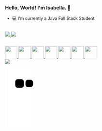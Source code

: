### Hello, World! I'm Isabella. 👋
- 💻 I'm currently a Java Full Stack Student
##

<div>
<a href="https://github.com/Isabella-Amantino">
<img height="175em" src="https://github-readme-stats.vercel.app/api?username=Isabella-Amantino&show_icons=true&theme=dracula&include_all_commits=true&count_private=true"/>   <img height="175em" src="https://github-readme-stats.vercel.app/api/top-langs/?username=Isabella-Amantino&layout=compact&langs_count=7&theme=dracula"/>
</div>

##

<div>
<img src="https://cdn.jsdelivr.net/gh/devicons/devicon/icons/git/git-original.svg" width="40" height="40"/>
<img src="https://cdn.jsdelivr.net/gh/devicons/devicon/icons/java/java-original.svg" width="40" height="40" />
<img src="https://cdn.jsdelivr.net/gh/devicons/devicon/icons/mysql/mysql-original.svg" width="40" height="40" />
<img src="https://cdn.jsdelivr.net/gh/devicons/devicon/icons/postgresql/postgresql-original.svg" width="40" height="40" />
<img src="https://cdn.jsdelivr.net/gh/devicons/devicon/icons/typescript/typescript-plain.svg" width="40" height="40" />
<img src="https://cdn.jsdelivr.net/gh/devicons/devicon/icons/html5/html5-original.svg" width="40" height="40"/>
<img src="https://cdn.jsdelivr.net/gh/devicons/devicon/icons/javascript/javascript-original.svg" width="40" height="40 />
<img src="https://cdn.jsdelivr.net/gh/devicons/devicon/icons/vscode/vscode-original.svg" width="40" height="40 />
<img src="https://cdn.jsdelivr.net/gh/devicons/devicon/icons/spring/spring-original.svg" width="40" height="40 />
</div>
          
          
          

##
<div>
<a href="https://www.linkedin.com/in/isabella-amantino-908520175" target="_blank"><img src="https://img.shields.io/badge/-LinkedIn-%230077B5?style=for-the-badge&logo=linkedin&logoColor=white" target="_blank"></a>   
</div>


![Snake animation](https://github.com/Isabella-Amantino/Isabella-Amantino/blob/output/github-contribution-grid-snake.svg)
          
